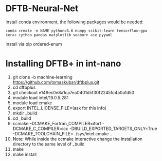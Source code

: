 # DFTB-Neural-Net

Install conda environment, the following packages would be needed:

```
conda create -n NAME python=3.6 numpy scikit-learn tensorflow-gpu keras cython pandas matplotlib seaborn ase pyyaml
```

Install via pip ordered-enum

# Installing DFTB+ in int-nano
1. git clone -b machine-learning https://github.com/tomaskubar/dftbplus.git 
2. cd dftbplus
3. git checkout e149ec0e8a1ca7ea0401d5f30f2245fc4a0a1d50
4. module load intel/19.0.5.281
5. module load cmake
6. export  INTEL_LICENSE_FILE=(ask for this info)
7. mkdir _build 
8. cd _build
9. ccmake -DCMAKE_Fortran_COMPILER=ifort -DCMAKE_C_COMPILER=icc -DBUILD_EXPORTED_TARGETS_ONLY=True -DCMAKE_TOOLCHAIN_FILE=../sys/intel.cmake ..
10. Note: While inside the ccmake interactive change the installation directory to the same level of _build
11. make 
12. make install 
